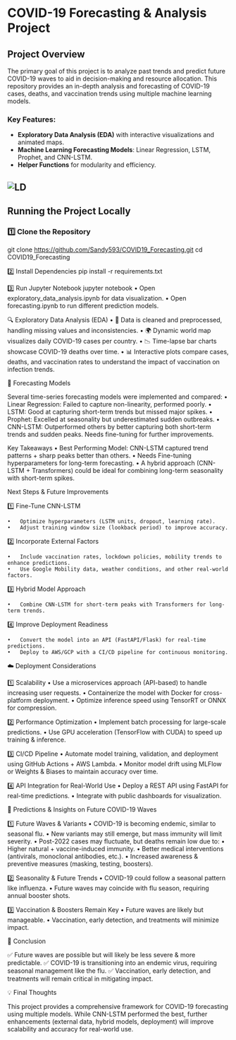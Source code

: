 # COVID-19 Forecasting & Analysis Project  

## Project Overview  
The primary goal of this project is to analyze past trends and predict future COVID-19 waves to aid in decision-making and resource allocation. This repository provides an in-depth analysis and forecasting of COVID-19 cases, deaths, and vaccination trends using multiple machine learning models.

### Key Features:
- **Exploratory Data Analysis (EDA)** with interactive visualizations and animated maps.  
- **Machine Learning Forecasting Models**: Linear Regression, LSTM, Prophet, and CNN-LSTM.  
- **Helper Functions** for modularity and efficiency.   

![LD](https://github.com/Sandy593/Covid19_Forecasting/blob/main/Data/collage.gif)
---

## Running the Project Locally  

### **1️⃣ Clone the Repository**  
git clone https://github.com/Sandy593/COVID19_Forecasting.git
cd COVID19_Forecasting

2️⃣ Install Dependencies
pip install -r requirements.txt

3️⃣ Run Jupyter Notebook
jupyter notebook
	•	Open exploratory_data_analysis.ipynb for data visualization.
	•	Open forecasting.ipynb to run different prediction models.

🔍 Exploratory Data Analysis (EDA)
	•	📌 Data is cleaned and preprocessed, handling missing values and inconsistencies.
	•	🌍 Dynamic world map visualizes daily COVID-19 cases per country.
	•	📉 Time-lapse bar charts showcase COVID-19 deaths over time.
	•	📊 Interactive plots compare cases, deaths, and vaccination rates to understand the impact of vaccination on infection trends.

🔮 Forecasting Models

Several time-series forecasting models were implemented and compared:
	•	Linear Regression: Failed to capture non-linearity, performed poorly.
	•	LSTM: Good at capturing short-term trends but missed major spikes.
	•	Prophet: Excelled at seasonality but underestimated sudden outbreaks.
	•	CNN-LSTM: Outperformed others by better capturing both short-term trends and sudden peaks. Needs fine-tuning for further improvements.

Key Takeaways
	•	Best Performing Model: CNN-LSTM captured trend patterns + sharp peaks better than others.
	•	Needs Fine-tuning hyperparameters for long-term forecasting.
	•	A hybrid approach (CNN-LSTM + Transformers) could be ideal for combining long-term seasonality with short-term spikes.

Next Steps & Future Improvements

1️⃣ Fine-Tune CNN-LSTM

	•	Optimize hyperparameters (LSTM units, dropout, learning rate).
	•	Adjust training window size (lookback period) to improve accuracy.

2️⃣ Incorporate External Factors

	•	Include vaccination rates, lockdown policies, mobility trends to enhance predictions.
	•	Use Google Mobility data, weather conditions, and other real-world factors.

3️⃣ Hybrid Model Approach

	•	Combine CNN-LSTM for short-term peaks with Transformers for long-term trends.

4️⃣ Improve Deployment Readiness

	•	Convert the model into an API (FastAPI/Flask) for real-time predictions.
 	•	Deploy to AWS/GCP with a CI/CD pipeline for continuous monitoring.

☁️ Deployment Considerations

1️⃣ Scalability
	•	Use a microservices approach (API-based) to handle increasing user requests.
	•	Containerize the model with Docker for cross-platform deployment.
	•	Optimize inference speed using TensorRT or ONNX for compression.

2️⃣ Performance Optimization
	•	Implement batch processing for large-scale predictions.
	•	Use GPU acceleration (TensorFlow with CUDA) to speed up training & inference.

3️⃣ CI/CD Pipeline
	•	Automate model training, validation, and deployment using GitHub Actions + AWS Lambda.
	•	Monitor model drift using MLFlow or Weights & Biases to maintain accuracy over time.

4️⃣ API Integration for Real-World Use
	•	Deploy a REST API using FastAPI for real-time predictions.
	•	Integrate with public dashboards for visualization.


🔬 Predictions & Insights on Future COVID-19 Waves

1️⃣ Future Waves & Variants
	•	COVID-19 is becoming endemic, similar to seasonal flu.
	•	New variants may still emerge, but mass immunity will limit severity.
	•	Post-2022 cases may fluctuate, but deaths remain low due to:
	•	Higher natural + vaccine-induced immunity.
	•	Better medical interventions (antivirals, monoclonal antibodies, etc.).
	•	Increased awareness & preventive measures (masking, testing, boosters).

2️⃣ Seasonality & Future Trends
	•	COVID-19 could follow a seasonal pattern like influenza.
	•	Future waves may coincide with flu season, requiring annual booster shots.

3️⃣ Vaccination & Boosters Remain Key
	•	Future waves are likely but manageable.
	•	Vaccination, early detection, and treatments will minimize impact.


🎯 Conclusion

✅ Future waves are possible but will likely be less severe & more predictable.
✅ COVID-19 is transitioning into an endemic virus, requiring seasonal management like the flu.
✅ Vaccination, early detection, and treatments will remain critical in mitigating impact.

💡 Final Thoughts

This project provides a comprehensive framework for COVID-19 forecasting using multiple models.
While CNN-LSTM performed the best, further enhancements (external data, hybrid models, deployment) will improve scalability and accuracy for real-world use.
